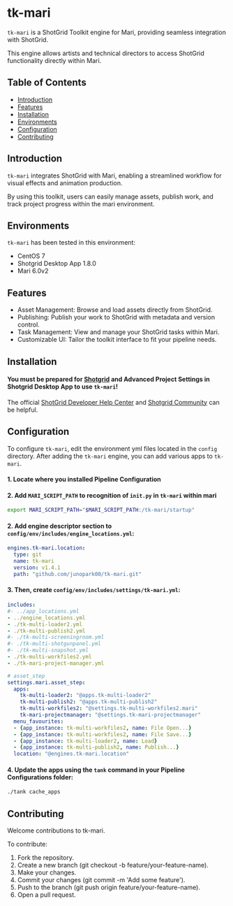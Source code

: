 # tk-mari

`tk-mari` is a ShotGrid Toolkit engine for Mari, providing seamless integration with ShotGrid. 

This engine allows artists and technical directors to access ShotGrid functionality directly within Mari.

## Table of Contents

- [Introduction](#introduction)
- [Features](#features)
- [Installation](#installation)
- [Environments](#environments)
- [Configuration](#configuration)
- [Contributing](#contributing)

## Introduction

`tk-mari` integrates ShotGrid with Mari, enabling a streamlined workflow for visual effects and animation production. 

By using this toolkit, users can easily manage assets, publish work, and track project progress within the mari environment.

## Environments
`tk-mari` has been tested in this environment:
- CentOS 7
- Shotgrid Desktop App 1.8.0
- Mari 6.0v2

## Features

- Asset Management: Browse and load assets directly from ShotGrid.
- Publishing: Publish your work to ShotGrid with metadata and version control.
- Task Management: View and manage your ShotGrid tasks within Mari.
- Customizable UI: Tailor the toolkit interface to fit your pipeline needs.

## Installation

#### You must be prepared for [Shotgrid](https://shotgrid.autodesk.com/)  and Advanced Project Settings in Shotgrid Desktop App to use `tk-mari`!

The official [ShotGrid Developer Help Center](https://help.autodesk.com/view/SGDEV/ENU/) and [Shotgrid Community](https://community.shotgridsoftware.com/) can be helpful.


## Configuration
To configure `tk-mari`, edit the environment yml files located in the `config` directory.
After adding the `tk-mari` engine, you can add various apps to `tk-mari`.


#### 1. Locate where you installed Pipeline Configuration

#### 2. Add `MARI_SCRIPT_PATH` to recognition of `init.py` in `tk-mari` within mari

```sh
export MARI_SCRIPT_PATH="$MARI_SCRIPT_PATH:/tk-mari/startup"
```

#### 2. Add engine descriptor section to `config/env/includes/engine_locations.yml`:

```yaml
engines.tk-mari.location:
  type: git
  name: tk-mari
  version: v1.4.1
  path: "github.com/junopark00/tk-mari.git"
```

#### 3. Then, create `config/env/includes/settings/tk-mari.yml`:

```yaml
includes:
#- ../app_locations.yml
- ../engine_locations.yml
- ./tk-multi-loader2.yml
- ./tk-multi-publish2.yml
#- ./tk-multi-screeningroom.yml
#- ./tk-multi-shotgunpanel.yml
#- ./tk-multi-snapshot.yml
- ./tk-multi-workfiles2.yml
- ./tk-mari-project-manager.yml

# asset_step
settings.mari.asset_step:
  apps:
    tk-multi-loader2: "@apps.tk-multi-loader2"
    tk-multi-publish2: "@apps.tk-multi-publish2"
    tk-multi-workfiles2: "@settings.tk-multi-workfiles2.mari"
    tk-mari-projectmanager: "@settings.tk-mari-projectmanager"
  menu_favourites:
  - {app_instance: tk-multi-workfiles2, name: File Open...}
  - {app_instance: tk-multi-workfiles2, name: File Save...}
  - {app_instance: tk-multi-loader2, name: Load}
  - {app_instance: tk-multi-publish2, name: Publish...}
  location: "@engines.tk-mari.location"
```

#### 4. Update the apps using the `tank` command in your Pipeline Configurations folder:

```sh
./tank cache_apps
```

## Contributing
Welcome contributions to tk-mari.

To contribute:
1. Fork the repository.
2. Create a new branch (git checkout -b feature/your-feature-name).
3. Make your changes.
4. Commit your changes (git commit -m 'Add some feature').
5. Push to the branch (git push origin feature/your-feature-name).
6. Open a pull request.
